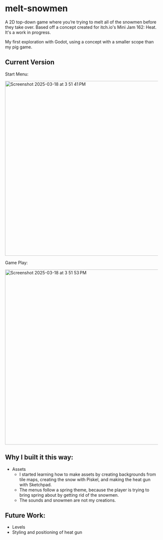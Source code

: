 # melt-snowmen
A 2D top-down game where you’re trying to melt all of the snowmen before they take over. Based off a concept created for itch.io's Mini Jam 162: Heat. It's a work in progress.

My first exploration with Godot, using a concept with a smaller scope than my pig game.

## Current Version

Start Menu:

<img width="574" alt="Screenshot 2025-03-18 at 3 51 41 PM" src="https://github.com/user-attachments/assets/24a4ae7b-ef32-4cbd-bf41-568550163fe3" />

Game Play:

<img width="575" alt="Screenshot 2025-03-18 at 3 51 53 PM" src="https://github.com/user-attachments/assets/d5ff269e-98d0-4e14-8284-13d6b6d11718" />

## Why I built it this way:

- Assets
  - I started learning how to make assets by creating backgrounds from tile maps, creating the snow with Piskel, and making the heat gun with Sketchpad.
  - The menus follow a spring theme, because the player is trying to bring spring about by getting rid of the snowmen.
  - The sounds and snowmen are not my creations.
 
## Future Work:

- Levels
- Styling and positioning of heat gun
